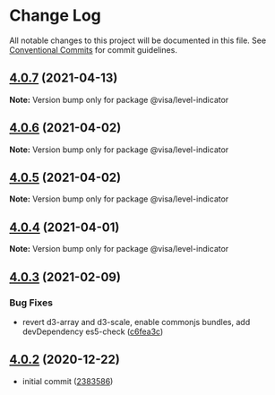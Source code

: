 # Change Log

All notable changes to this project will be documented in this file.
See [Conventional Commits](https://conventionalcommits.org) for commit guidelines.

## [4.0.7](https://github.com/visa/visa-chart-components/compare/@visa/level-indicator@4.0.6...@visa/level-indicator@4.0.7) (2021-04-13)

**Note:** Version bump only for package @visa/level-indicator





## [4.0.6](https://github.com/visa/visa-chart-components/compare/@visa/level-indicator@4.0.5...@visa/level-indicator@4.0.6) (2021-04-02)

**Note:** Version bump only for package @visa/level-indicator





## [4.0.5](https://github.com/visa/visa-chart-components/compare/@visa/level-indicator@4.0.4...@visa/level-indicator@4.0.5) (2021-04-02)

**Note:** Version bump only for package @visa/level-indicator





## [4.0.4](https://github.com/visa/visa-chart-components/compare/@visa/level-indicator@4.0.3...@visa/level-indicator@4.0.4) (2021-04-01)

**Note:** Version bump only for package @visa/level-indicator





## [4.0.3](https://github.com/visa/visa-chart-components/compare/@visa/level-indicator@4.0.2...@visa/level-indicator@4.0.3) (2021-02-09)


### Bug Fixes

* revert d3-array and d3-scale, enable commonjs bundles, add devDependency es5-check ([c6fea3c](https://github.com/visa/visa-chart-components/commit/c6fea3c601dfc4650b52996721ead03a1b363e2b))





## [4.0.2](https://github.com/visa/visa-chart-components/tree/%40visa/level-indicator%404.0.2) (2020-12-22)

- initial commit ([2383586](https://github.com/visa/visa-chart-components/commit/238358698bb59b8f20f424eeedc7235f51e02037))
